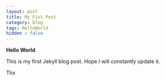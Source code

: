 ```yaml
---
layout: post
title: My Fist Post
category: blog
tags: HelloWorld
hidden : false
---
```


**Hello World**

This is my first Jekyll blog post. Hope I will constantly update it.

Thx
